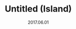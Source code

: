 ---
title: Untitled (Island)
slug: untitled-island
description: One layer Risograph. Collaboration with [Taryn Wiens](https://www.tarynwiens.com/). 
source: https://photos.smugmug.com/Prints/Prints/i-SbDFGs9/0/0d32b584/X2/topo-800-X2.png
date: 2017.06.01
size: 6x9 inches
---